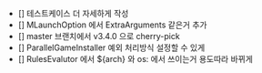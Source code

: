 - [] 테스트케이스 더 자세하게 작성
- [] MLaunchOption 에서 ExtraArguments 같은거 추가
- [] master 브랜치에서 v3.4.0 으로 cherry-pick
- [] ParallelGameInstaller 예외 처리방식 설정할 수 있게
- [] RulesEvalutor 에서 ${arch} 와 os: 에서 쓰이는거 용도따라 바뀌게
